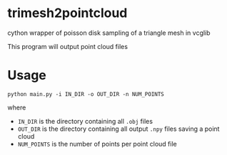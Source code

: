 # trimesh2pointcloud
cython wrapper of poisson disk sampling of a triangle mesh in vcglib

This program will output point cloud files

# Usage
`python main.py -i IN_DIR -o OUT_DIR -n NUM_POINTS`

where
- `IN_DIR` is the directory containing all `.obj` files
- `OUT_DIR` is the directory containing all output `.npy` files saving a point cloud  
- `NUM_POINTS` is the number of points per point cloud file
